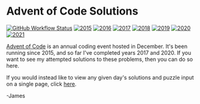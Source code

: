 # Advent of Code Solutions
[![GitHub Workflow Status](https://img.shields.io/github/workflow/status/JamesMCo/Advent-Of-Code/Run%20Tests?style=flat-square)](https://github.com/JamesMCo/Advent-Of-Code/actions/workflows/tests.yml) [![2015](https://img.shields.io/badge/2015-19.5/25-orange.svg?style=flat-square)](https://mrjamesco.uk/Advent-Of-Code#2015) [![2016](https://img.shields.io/badge/2016-15/25-orange.svg?style=flat-square)](https://mrjamesco.uk/Advent-Of-Code#2016) [![2017](https://img.shields.io/badge/2017-25/25-brightgreen.svg?style=flat-square)](https://mrjamesco.uk/Advent-Of-Code#2017) [![2018](https://img.shields.io/badge/2018-22.5/25-orange.svg?style=flat-square)](https://mrjamesco.uk/Advent-Of-Code#2018) [![2019](https://img.shields.io/badge/2019-13.5/25-orange.svg?style=flat-square)](https://mrjamesco.uk/Advent-Of-Code#2019) [![2020](https://img.shields.io/badge/2020-25/25-brightgreen.svg?style=flat-square)](https://mrjamesco.uk/Advent-Of-Code#2020) [![2021](https://img.shields.io/badge/2020-8/25-orange.svg?style=flat-square)](https://mrjamesco.uk/Advent-Of-Code#2021)

[Advent of Code](http://adventofcode.com) is an annual coding event hosted in December. It's been running since 2015, and so far I've completed years 2017 and 2020. If you want to see my attempted solutions to these problems, then you can do so here.

If you would instead like to view any given day's solutions and puzzle input on a single page, click [here](https://mrjamesco.uk/Advent-Of-Code).

-James
